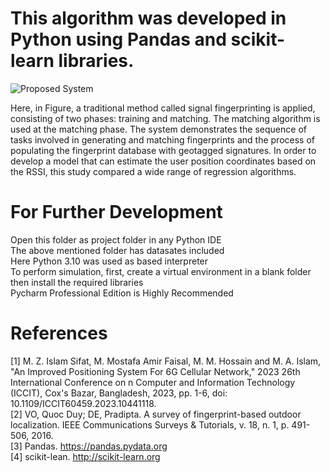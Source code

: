 # This algorithm was developed in Python using Pandas and scikit-learn libraries.


![Proposed System](https://github.com/zahidulsifat/Indoor-Localization-6G-Cellular-Network/blob/main/Outputs/Proposed%20System.png)


Here, in Figure, a traditional method called signal fingerprinting is applied, consisting of two phases: training and matching. The matching algorithm is used at the matching phase. The system demonstrates the sequence of tasks involved in generating and matching fingerprints and the process of populating the fingerprint database with geotagged signatures. In order to develop a model that can estimate the user position coordinates based on the RSSI, this study compared a wide range of regression algorithms. 


# For Further Development

Open this folder as project folder in any Python IDE <br />
The above mentioned folder has datasates included <br />
Here Python 3.10 was used as based interpreter <br />
To perform simulation, first, create a virtual environment in a blank folder then install the required libraries <br />
Pycharm Professional Edition is Highly Recommended <br />




# References

[1] M. Z. Islam Sifat, M. Mostafa Amir Faisal, M. M. Hossain and M. A. Islam, "An Improved Positioning System For 6G Cellular Network," 2023 26th International Conference on   n  Computer and Information Technology (ICCIT), Cox's Bazar, Bangladesh, 2023, pp. 1-6, doi: 10.1109/ICCIT60459.2023.10441118. <br />
[2] VO, Quoc Duy; DE, Pradipta. A survey of fingerprint-based outdoor localization. IEEE Communications Surveys & Tutorials, v. 18, n. 1, p. 491-506, 2016. <br />
[3] Pandas. https://pandas.pydata.org <br />
[4]	scikit-lean. http://scikit-learn.org <br />
